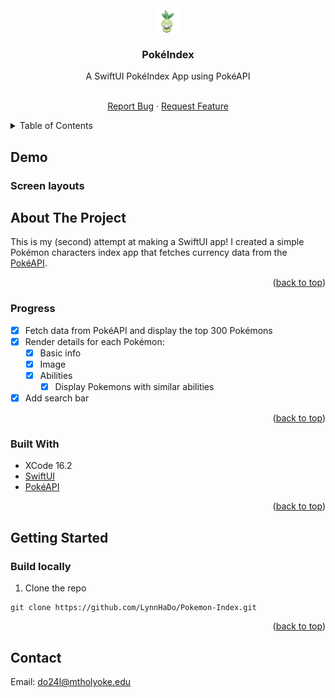 <div id="top"></div>

<!-- PROJECT LOGO -->
<br />
<div align="center">

<img align="center" src="Public/logo.png" width="40px"/>

<h3 align="center">PokéIndex</h3>

<p align="center">A SwiftUI PokéIndex App using PokéAPI</p>

  <p align="center">
    <br />
    <a href="https://github.com/LynnHaDo/Pokemon-Index/issues">Report Bug</a>
    ·
    <a href="https://github.com/LynnHaDo/Pokemon-Index/issues">Request Feature</a>
  </p>
</div>

<!-- TABLE OF CONTENTS -->
<details>
  <summary>Table of Contents</summary>
  <ol>
    <li>
      <a href="#demo">Demo</a>
    </li>
    <li>
      <a href="#about-the-project">About The Project</a>
      <ul>
        <li><a href="#features">Features</a></li>
        <li><a href="#built-with">Built With</a></li>
      </ul>
    </li>
    <li>
      <a href="#getting-started">Getting Started</a>
      <ul>
        <li><a href="#build-locally">Build Locally</a></li>
      </ul>
    </li>
    <li><a href="#contact">Contact</a></li>
  </ol>
</details>

<!-- UPDATES -->
## Demo

<div align="center">
</div>

### Screen layouts

<!-- ABOUT THE PROJECT -->
## About The Project

This is my (second) attempt at making a SwiftUI app! I created a simple Pokémon characters index app that fetches currency data from the [PokéAPI](https://pokeapi.co/docs/v2).

<p align="right">(<a href="#top">back to top</a>)</p>

### Progress

- [x] Fetch data from PokéAPI and display the top 300 Pokémons
- [x] Render details for each Pokémon:
    - [x] Basic info
    - [x] Image 
    - [x] Abilities 
        - [x] Display Pokemons with similar abilities
- [x] Add search bar 

<p align="right">(<a href="#top">back to top</a>)</p>

### Built With

- XCode 16.2
- [SwiftUI](https://developer.apple.com/xcode/swiftui/)
- [PokéAPI](https://pokeapi.co/docs/v2)

<p align="right">(<a href="#top">back to top</a>)</p>

<!-- GETTING STARTED -->

## Getting Started

### Build locally

1. Clone the repo

```
git clone https://github.com/LynnHaDo/Pokemon-Index.git
```

<p align="right">(<a href="#top">back to top</a>)</p>

<!-- Contact -->

## Contact

Email: <a href="mailto:do24l@mtholyoke.edu">do24l@mtholyoke.edu</a>
